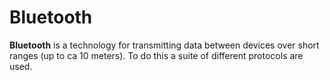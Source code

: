 # Bluetooth

**Bluetooth** is a technology for transmitting data between devices over short
ranges (up to ca 10 meters). To do this a suite of different protocols are used.
